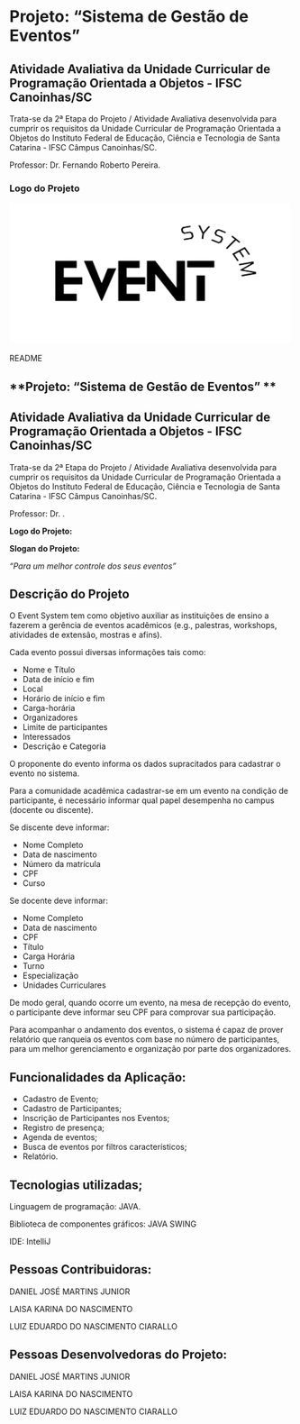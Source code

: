 

<h1>Projeto: “Sistema de Gestão de Eventos”</h1>
<h2>Atividade Avaliativa da Unidade Curricular de Programação Orientada a Objetos - IFSC Canoinhas/SC</h2>
<p>Trata-se da 2ª Etapa do Projeto / Atividade Avaliativa desenvolvida para cumprir os requisitos da Unidade Curricular de Programação Orientada a Objetos do Instituto Federal de Educação, Ciência e Tecnologia de Santa Catarina - IFSC Câmpus Canoinhas/SC.</p>
<p>Professor: Dr. Fernando Roberto Pereira.</p>

<h3>Logo do Projeto</h3>
<div align = "left">
 <img src="src/img/logo.png"
 width="500" height="250" alt="logo projeto">
</div>

README


## **Projeto: “Sistema de Gestão de Eventos” **


## **Atividade Avaliativa da Unidade Curricular de Programação Orientada a Objetos - IFSC Canoinhas/SC**

Trata-se da 2ª Etapa do Projeto / Atividade Avaliativa desenvolvida para cumprir os requisitos da Unidade Curricular de Programação Orientada a Objetos do Instituto Federal de Educação, Ciência e Tecnologia de Santa Catarina - IFSC Câmpus Canoinhas/SC. 

Professor: Dr. .

**Logo do Projeto:**

**Slogan do Projeto:**

_“Para um melhor controle dos seus eventos”_


## **Descrição do Projeto**

O Event System tem como objetivo auxiliar as instituições de ensino a fazerem a gerência de eventos acadêmicos (e.g., palestras, workshops, atividades de extensão, mostras e afins).

Cada evento possui diversas informações tais como:



* Nome e Título
* Data de início e fim
* Local
* Horário de início e fim
* Carga-horária
* Organizadores
* Limite de participantes
* Interessados
* Descrição e Categoria

O proponente do evento informa os dados supracitados para cadastrar o evento no sistema.

Para a comunidade acadêmica cadastrar-se em um evento na condição de participante, é necessário informar qual papel desempenha no campus (docente ou discente). 

Se discente deve informar:  



* Nome Completo
* Data de nascimento
* Número da matrícula
* CPF
* Curso 

Se docente deve informar: 



* Nome Completo
* Data de nascimento
* CPF
* Título
* Carga Horária
* Turno
* Especialização
* Unidades Curriculares

De modo geral, quando ocorre um evento, na mesa de recepção do evento, o participante deve informar seu CPF para comprovar sua participação.

Para acompanhar o andamento dos eventos, o sistema é capaz de prover relatório que ranqueia os eventos com base no número de participantes, para um melhor gerenciamento e organização por parte dos organizadores. 


## **Funcionalidades da Aplicação**:



* Cadastro de Evento;
* Cadastro de Participantes;
* Inscrição de Participantes nos Eventos;
* Registro de presença;
* Agenda de eventos;
* Busca de eventos por filtros característicos;
* Relatório.


## **Tecnologias utilizadas;**

Linguagem de programação: JAVA.

Biblioteca de componentes gráficos: JAVA SWING

IDE: IntelliJ


## **Pessoas Contribuidoras:**

DANIEL JOSÉ MARTINS JUNIOR

LAISA KARINA DO NASCIMENTO

LUIZ EDUARDO DO NASCIMENTO CIARALLO


## **Pessoas Desenvolvedoras do Projeto:**

DANIEL JOSÉ MARTINS JUNIOR

LAISA KARINA DO NASCIMENTO

LUIZ EDUARDO DO NASCIMENTO CIARALLO
